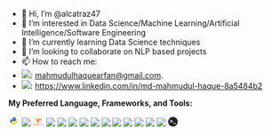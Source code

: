 - 👋 Hi, I’m @alcatraz47
- 👀 I’m interested in Data Science/Machine Learning/Artificial Intelligence/Software Engineering
- 🌱 I’m currently learning Data Science techniques
- 💞️ I’m looking to collaborate on NLP based projects
- 📫 How to reach me:  
- <code><img height="16" src="https://upload.wikimedia.org/wikipedia/commons/4/4e/Gmail_Icon.png"></code>: mahmudulhaquearfan@gmail.com. <br /> 
- <code><img height="20" src="https://upload.wikimedia.org/wikipedia/commons/c/ca/LinkedIn_logo_initials.png"></code>: https://www.linkedin.com/in/md-mahmudul-haque-8a5484b2

**My Preferred Language, Frameworks, and Tools:**  

<code><img height="20" src="https://raw.githubusercontent.com/github/explore/80688e429a7d4ef2fca1e82350fe8e3517d3494d/topics/python/python.png"></code>
<code><img height="15" src="https://upload.wikimedia.org/wikipedia/commons/9/96/Pytorch_logo.png"></code>
<code><img height="20" src="https://raw.githubusercontent.com/github/explore/80688e429a7d4ef2fca1e82350fe8e3517d3494d/topics/tensorflow/tensorflow.png"></code>
<code><img height="17" src="https://upload.wikimedia.org/wikipedia/commons/a/ae/Keras_logo.svg"></code>
<code><img height="20" src="https://qph.fs.quoracdn.net/main-qimg-748316a749bdb46f5cdbe02e976e5500.webp"></code>
<code><img height="20" src="https://upload.wikimedia.org/wikiversity/en/8/8c/FastAPI_logo.png"></code>
<code><img height="20" src="https://cdn.pixabay.com/photo/2017/01/31/15/33/linux-2025130_1280.png"></code>
<code><img height="20" src="https://wiki.postgresql.org/images/a/a4/PostgreSQL_logo.3colors.svg"></code>
<code><img height="20" src="https://www.kindpng.com/picc/m/713-7136289_rougier-numpy-logo-name-below-02-python-numpy.png"></code>
<code><img height="20" src="https://numfocus.org/wp-content/uploads/2016/07/pandas-logo-300.png"></code>
<code><img height="20" src="https://upload.wikimedia.org/wikipedia/commons/thumb/0/05/Scikit_learn_logo_small.svg/1200px-Scikit_learn_logo_small.svg.png"></code>
<code><img height="17" src="https://upload.wikimedia.org/wikipedia/commons/thumb/8/88/SpaCy_logo.svg/1920px-SpaCy_logo.svg.png"></code>
<code><img height="18" src="https://upload.wikimedia.org/wikipedia/commons/7/79/Docker_%28container_engine%29_logo.png"></code>
<code><img height="17" src="https://www.pngplay.com/wp-content/uploads/3/Amazon-Web-Services-AWS-Logo-Transparent-PNG.png"></code>
<code><img height="18" src="https://raw.githubusercontent.com/github/explore/80688e429a7d4ef2fca1e82350fe8e3517d3494d/topics/terminal/terminal.png"></code>

<!---
alcatraz47/alcatraz47 is a ✨ special ✨ repository because its `README.md` (this file) appears on your GitHub profile.
You can click the Preview link to take a look at your changes.
--->
